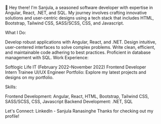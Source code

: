 👋 Hey there! I'm Sanjula, a seasoned software developer with expertise in Angular, React, .NET, and SQL. My journey involves crafting innovative solutions and user-centric designs using a tech stack that includes HTML, Bootstrap, Tailwind CSS, SASS/SCSS, CSS, and Javascript.

What I Do:

Develop robust applications with Angular, React, and .NET.
Design intuitive, user-centered interfaces to solve complex problems.
Write clean, efficient, and maintainable code adhering to best practices.
Proficient in database management with SQL.
Work Experience:

Softlogic Life IT (February 2022–November 2022)
Frontend Developer Intern
Trainee UI/UX Engineer
Portfolio:
Explore my latest projects and designs on my portfolio.

Skills:

Frontend Development: Angular, React, HTML, Bootstrap, Tailwind CSS, SASS/SCSS, CSS, Javascript
Backend Development: .NET, SQL

Let's Connect: LinkedIn - Sanjula Ranasinghe 
Thanks for checking out my profile!

